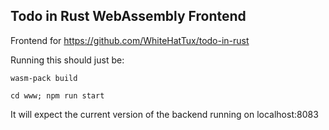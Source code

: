 ## Todo in Rust WebAssembly Frontend

Frontend for https://github.com/WhiteHatTux/todo-in-rust

Running this should just be:

`wasm-pack build`

`cd www; npm run start`

It will expect the current version of the backend running on localhost:8083 

